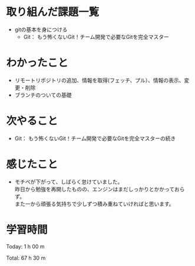 # 取り組んだ課題一覧
- gitの基本を身につける
  - Git： もう怖くないGit！チーム開発で必要なGitを完全マスター

# わかったこと
- リモートリポジトリの追加、情報を取得(フェッチ、プル）、情報の表示、変更・削除
- ブランチのついての基礎
  
# 次やること
- Git： もう怖くないGit！チーム開発で必要なGitを完全マスターの続き
  
# 感じたこと
- モチベが下がって、しばらく怠けていました。   
  昨日から勉強を再開したものの、エンジンはまだしっかりとかかっておらず。   
  また一から頑張る気持ちで少しずつ積み重ねていければと思います。
  
# 学習時間
Today: 1 h 00 m

Total: 67 h 30 m
